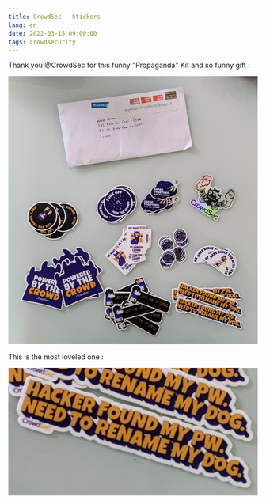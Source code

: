 ```yaml
---
title: CrowdSec - Stickers
lang: en
date: 2022-03-15 09:00:00
tags: crowdsecurity
---
```


Thank you @CrowdSec for this funny "Propaganda" Kit and so funny gift :

<img src="/uploads/images/visuels/STICKERS-2022-03-12-102103_001.jpeg" width="953px" heigth="1024px">

This is the most loveled one :

<img src="/uploads/images/visuels/STICKERS-2022-03-12-113432_001.png" width="511px" heigth="262px">
